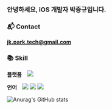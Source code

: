 ### 안녕하세요, iOS 개발자 박중규입니다.
### 📬 Contact
**jk.park.tech@gmail.com**
### 📚 Skill
**플랫폼**　<img src="https://img.shields.io/badge/iOS-000000?style=for-the-badge&logoColor=white">  
  
**언어**　<img src="https://img.shields.io/badge/Swift-F05138?style=for-the-badge&logo=Swift&logoColor=white"> <img src="https://img.shields.io/badge/C++-00599C?style=for-the-badge&logo=cplusplus&logoColor=white"> <img src="https://img.shields.io/badge/Python-3776AB?style=for-the-badge&logo=Python&logoColor=white">


![Anurag's GitHub stats](https://github-readme-stats.vercel.app/api?username=joongkyu-park&show_icons=true&theme=radical)
